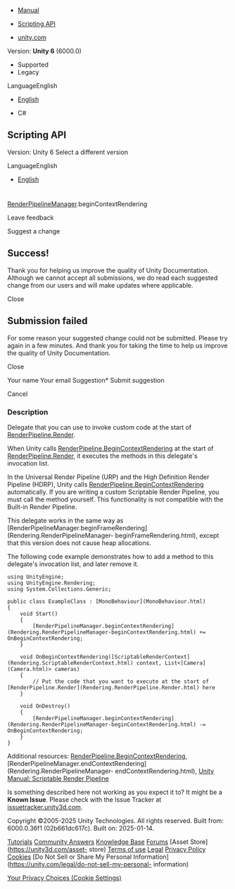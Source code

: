 [ ]()

  * [Manual](../Manual/index.html)
  * [Scripting API](../ScriptReference/index.html)

  * [unity.com](https://unity.com/)

Version: **Unity 6** (6000.0)

  * Supported
  * Legacy

LanguageEnglish

  * [English]()

  * C#

[ ](https://docs.unity3d.com)

## Scripting API

Version: Unity 6 Select a different version

LanguageEnglish

  * [English]()

#
[RenderPipelineManager](Rendering.RenderPipelineManager.html).beginContextRendering

Leave feedback

Suggest a change

## Success!

Thank you for helping us improve the quality of Unity Documentation. Although
we cannot accept all submissions, we do read each suggested change from our
users and will make updates where applicable.

Close

## Submission failed

For some reason your suggested change could not be submitted. Please <a>try
again</a> in a few minutes. And thank you for taking the time to help us
improve the quality of Unity Documentation.

Close

Your name Your email Suggestion* Submit suggestion

Cancel

[ ]()

### Description

Delegate that you can use to invoke custom code at the start of
[RenderPipeline.Render](Rendering.RenderPipeline.Render.html).

When Unity calls
[RenderPipeline.BeginContextRendering](Rendering.RenderPipeline.BeginContextRendering.html)
at the start of [RenderPipeline.Render](Rendering.RenderPipeline.Render.html),
it executes the methods in this delegate's invocation list.  
  
In the Universal Render Pipeline (URP) and the High Definition Render Pipeline
(HDRP), Unity calls
[RenderPipeline.BeginContextRendering](Rendering.RenderPipeline.BeginContextRendering.html)
automatically. If you are writing a custom Scriptable Render Pipeline, you
must call the method yourself. This functionality is not compatible with the
Built-in Render Pipeline.  
  
This delegate works in the same way as
[RenderPipelineManager.beginFrameRendering](Rendering.RenderPipelineManager-
beginFrameRendering.html), except that this version does not cause heap
allocations.  
  
The following code example demonstrates how to add a method to this delegate's
invocation list, and later remove it.

    
    
    using UnityEngine;
    using UnityEngine.Rendering;
    using System.Collections.Generic;  
      
    public class ExampleClass : [MonoBehaviour](MonoBehaviour.html)
    {
        void Start()
        {
            [RenderPipelineManager.beginContextRendering](Rendering.RenderPipelineManager-beginContextRendering.html) += OnBeginContextRendering;
        }  
      
        void OnBeginContextRendering([ScriptableRenderContext](Rendering.ScriptableRenderContext.html) context, List<[Camera](Camera.html)> cameras)
        {
            // Put the code that you want to execute at the start of [RenderPipeline.Render](Rendering.RenderPipeline.Render.html) here
        }  
      
        void OnDestroy()
        {
            [RenderPipelineManager.beginContextRendering](Rendering.RenderPipelineManager-beginContextRendering.html) -= OnBeginContextRendering;
        }
    }
    

Additional resources:
[RenderPipeline.BeginContextRendering](Rendering.RenderPipeline.BeginContextRendering.html),
[RenderPipelineManager.endContextRendering](Rendering.RenderPipelineManager-
endContextRendering.html), [Unity Manual: Scriptable Render
Pipeline](../Manual/ScriptableRenderPipeline.html)

Is something described here not working as you expect it to? It might be a
**Known Issue**. Please check with the Issue Tracker at
[issuetracker.unity3d.com](https://issuetracker.unity3d.com).

Copyright ©2005-2025 Unity Technologies. All rights reserved. Built from:
6000.0.36f1 (02b661dc617c). Built on: 2025-01-14.

[Tutorials](https://unity3d.com/learn) [Community
Answers](https://answers.unity3d.com) [Knowledge
Base](https://support.unity3d.com/hc/en-us)
[Forums](https://forum.unity3d.com) [Asset Store](https://unity3d.com/asset-
store) [Terms of use](https://docs.unity3d.com/Manual/TermsOfUse.html)
[Legal](https://unity.com/legal) [Privacy
Policy](https://unity.com/legal/privacy-policy)
[Cookies](https://unity.com/legal/cookie-policy) [Do Not Sell or Share My
Personal Information](https://unity.com/legal/do-not-sell-my-personal-
information)

[Your Privacy Choices (Cookie Settings)](javascript:void\(0\);)

